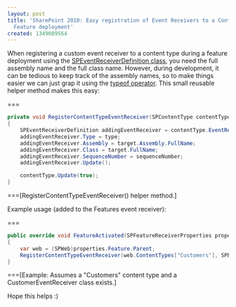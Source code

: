 ```yaml
---
layout: post
title: 'SharePoint 2010: Easy registration of Event Receivers to a Content Type during
  Feature deployment'
created: 1349089564
---
```

When registering a custom event receiver to a content type during a feature deployment using the [SPEventReceiverDefinition class](http://msdn.microsoft.com/en-us/library/microsoft.sharepoint.speventreceiverdefinition.aspx), you need the full assembly name and the full class name. However, during development, it can be tedious to keep track of the assembly names, so to make things easier we can just grap it using the [typeof operator](http://msdn.microsoft.com/en-us/library/58918ffs(v=vs.110).aspx). This small reusable helper method makes this easy:

===
~~~csharp
private void RegisterContentTypeEventReceiver(SPContentType contentType, SPEventReceiverType type, Type target, int sequenceNumber) 
{
    SPEventReceiverDefinition addingEventReceiver = contentType.EventReceivers.Add();
    addingEventReceiver.Type = type;
    addingEventReceiver.Assembly = target.Assembly.FullName;
    addingEventReceiver.Class = target.FullName;
    addingEventReceiver.SequenceNumber = sequenceNumber;
    addingEventReceiver.Update();

    contentType.Update(true);
}
~~~
===[RegisterContentTypeEventReceiver() helper method.]

Example usage (added to the Features event receiver):

===
~~~csharp
public override void FeatureActivated(SPFeatureReceiverProperties properties)
{
    var web = (SPWeb)properties.Feature.Parent;    
	RegisterContentTypeEventReceiver(web.ContentTypes["Customers"], SPEventReceiverType.ItemUpdated, typeof(CustomerEventReceiver), 1000);
}
~~~
===[Example: Assumes a "Customers" content type and a CustomerEventReceiver class exists.]

Hope this helps :)
